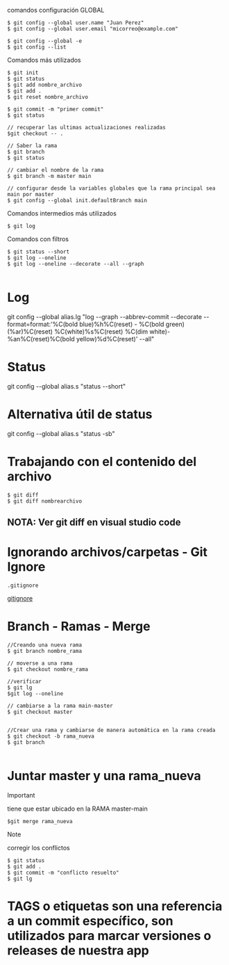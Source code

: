
comandos configuración GLOBAL
```
$ git config --global user.name "Juan Perez" 
$ git config --global user.email "micorreo@example.com"

$ git config --global -e
$ git config --list

```
Comandos más utilizados
```
$ git init
$ git status
$ git add nombre_archivo
$ git add .
$ git reset nombre_archivo

$ git commit -m "primer commit"
$ git status

// recuperar las ultimas actualizaciones realizadas
$git checkout -- .

// Saber la rama 
$ git branch
$ git status

// cambiar el nombre de la rama
$ git branch -m master main

// configurar desde la variables globales que la rama principal sea main por master
$ git config --global init.defaultBranch main

```

Comandos intermedios más utilizados

```
$ git log

```

Comandos con filtros
```
$ git status --short
$ git log --oneline
$ git log --oneline --decorate --all --graph


```
# Log
git config --global alias.lg "log --graph --abbrev-commit --decorate --format=format:'%C(bold blue)%h%C(reset) - %C(bold green)(%ar)%C(reset) %C(white)%s%C(reset) %C(dim white)- %an%C(reset)%C(bold yellow)%d%C(reset)' --all"

# Status
git config --global alias.s "status --short"

# Alternativa útil de status
git config --global alias.s "status -sb"

# Trabajando con el contenido del archivo
```
$ git diff
$ git diff nombrearchivo
```
## NOTA: Ver git diff en visual studio code

# Ignorando archivos/carpetas - Git Ignore
```
.gitignore

```
[gitignore](https://github.com/luisreylara/git/blob/main/.gitignore) 

# Branch - Ramas - Merge
```
//Creando una nueva rama
$ git branch nombre_rama

// moverse a una rama
$ git checkout nombre_rama

//verificar
$ git lg
$git log --oneline

// cambiarse a la rama main-master
$ git checkout master


//Crear una rama y cambiarse de manera automática en la rama creada
$ git checkout -b rama_nueva
$ git branch


```

# Juntar master y una rama_nueva
>[!IMPORTANT]
>
>tiene que estar ubicado en la RAMA  master-main

```
$git merge rama_nueva
```
>[!NOTE]
>
>corregir los conflictos
```
$ git status
$ git add .
$ git commit -m "conflicto resuelto"
$ git lg

```
# TAGS o etiquetas son una referencia a un commit específico, son utilizados para marcar versiones o releases de nuestra app
```
```


